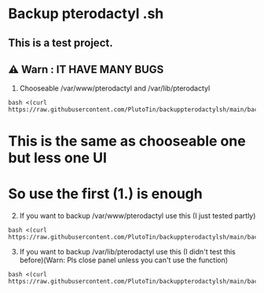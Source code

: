 # Backup pterodactyl .sh

## This is a test project.
## ⚠️ Warn : IT HAVE MANY BUGS

1. Chooseable /var/www/pterodactyl and /var/lib/pterodactyl

```
bash <(curl https://raw.githubusercontent.com/PlutoTin/backuppterodactylsh/main/backupstart.sh)
```

# This is the same as chooseable one but less one UI
# So use the first (1.) is enough

2. If you want to backup /var/www/pterodactyl use this (I just tested partly)

```
bash <(curl https://raw.githubusercontent.com/PlutoTin/backuppterodactylsh/main/backupwwwstart.sh)
```
3. If you want to backup /var/lib/pterodactyl use this (I didn't test this before)(Warn: Pls close panel unless you can't use the function)

```
bash <(curl https://raw.githubusercontent.com/PlutoTin/backuppterodactylsh/main/backuplibstart.sh)
```
